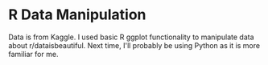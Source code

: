 # R Data Manipulation

Data is from Kaggle.
I used basic R ggplot functionality to manipulate data about r/dataisbeautiful. Next time, I'll probably be using Python as it is more familiar for me.

